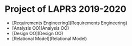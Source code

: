 # Project of LAPR3 2019-2020

* [Requirements Engineering](Requirements Engineering)
* [Analysis OO](Analysis OO)
* [Design OO](Design OO)
* [Relational Model](Relational Model)